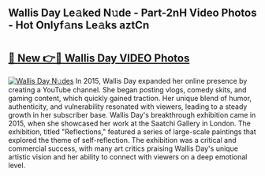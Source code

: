 ## Wallis Day Le𝚊ked N𝚞de - Part-2nH Video Photos - Hot Onlyf𝚊ns Le𝚊ks aztCn

# <h2><a href="http://ab26147.deff.icu/?id=Wallis+Day">🔗 New 👉🔴 Wallis Day VIDEO Photos</a></h2>

[![Wallis Day N𝚞des](https://i.imgur.com/rIISA9y.gif)](http://ab26147.deff.icu/?id=Wallis+Day)
In 2015, Wallis Day expanded her online presence by creating a YouTube channel. She began posting vlogs, comedy skits, and gaming content, which quickly gained traction. Her unique blend of humor, authenticity, and vulnerability resonated with viewers, leading to a steady growth in her subscriber base. Wallis Day's breakthrough exhibition came in 2015, when she showcased her work at the Saatchi Gallery in London. The exhibition, titled "Reflections," featured a series of large-scale paintings that explored the theme of self-reflection. The exhibition was a critical and commercial success, with many art critics praising Wallis Day's unique artistic vision and her ability to connect with viewers on a deep emotional level.
